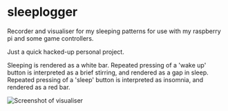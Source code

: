 sleeplogger
===========

Recorder and visualiser for my sleeping patterns for use with my raspberry pi and some game controllers.

Just a quick hacked-up personal project.

Sleeping is rendered as a white bar.
Repeated pressing of a 'wake up' button is interpreted as a brief stirring, and rendered as a gap in sleep.
Repeated pressing of a 'sleep' button is interpreted as insomnia, and rendered as a red bar.

![Screenshot of visualiser](http://puu.sh/8P6r8/5b5c01df31.PNG)
